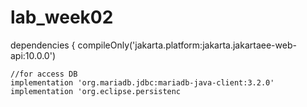 # lab_week02

dependencies {
    compileOnly('jakarta.platform:jakarta.jakartaee-web-api:10.0.0')

    //for access DB
    implementation 'org.mariadb.jdbc:mariadb-java-client:3.2.0'
    implementation 'org.eclipse.persistenc

